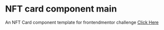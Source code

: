 # NFT card component main
 An NFT Card component template for frontendmentor challenge
<a href="https://sreehariv-code.github.io/NFT-card-component-main/">Click Here</a>
